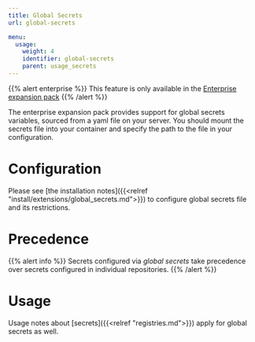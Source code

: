 ```yaml
---
title: Global Secrets
url: global-secrets

menu:
  usage:
    weight: 4
    identifier: global-secrets
    parent: usage_secrets
---
```


{{% alert enterprise %}}
This feature is only available in the [Enterprise expansion pack](https://drone.io/enterprise/)
{{% /alert %}}

The enterprise expansion pack provides support for global secrets variables, sourced from a yaml file on your server. You should mount the secrets file into your container and specify the path to the file in your configuration.

# Configuration

Please see [the installation notes]({{<relref "install/extensions/global_secrets.md">}}) to configure global secrets file and its restrictions.

# Precedence

{{% alert info %}}
Secrets configured via *global secrets* take precedence over secrets configured in individual repositories.
{{% /alert %}}

# Usage

Usage notes about [secrets]({{<relref "registries.md">}}) apply for global secrets as well.
